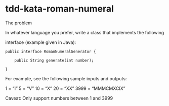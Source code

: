 tdd-kata-roman-numeral
======================

The problem

In whatever language you prefer, write a class that implements the following 

interface (example given in Java):

```
public interface RomanNumeralGenerator {

    public String generate(int number);

}
```

For example, see the following sample inputs and outputs:

1 = “I”
5 = “V”
10 = “X”
20 = “XX”
3999 = “MMMCMXCIX”

Caveat: Only support numbers between 1 and 3999
